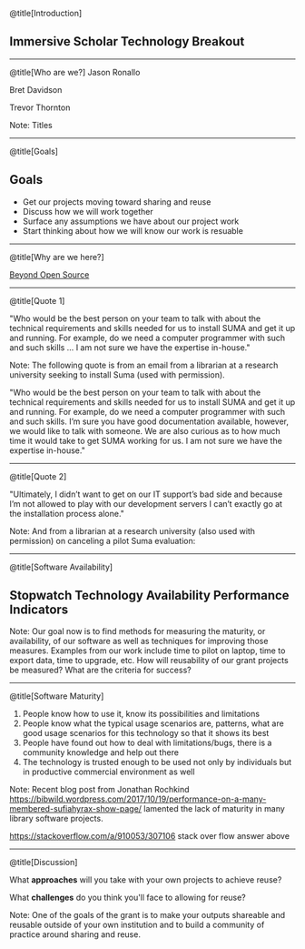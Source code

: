 @title[Introduction]
## Immersive Scholar Technology Breakout

---
@title[Who are we?]
Jason Ronallo

Bret Davidson

Trevor Thornton

Note:
Titles

---
@title[Goals]
## Goals

- Get our projects moving toward sharing and reuse
- Discuss how we will work together
- Surface any assumptions we have about our project work
- Start thinking about how we will know our work is resuable

---
@title[Why are we here?]

[Beyond Open Source](http://journal.code4lib.org/articles/11148)

---
@title[Quote 1]

"Who would be the best person on your team to talk with about the technical requirements and skills needed for us to install SUMA and get it up and running. For example, do we need a computer programmer with such and such skills &hellip; I am not sure we have the expertise in-house."

Note:
The following quote is from an email from a librarian at a research university seeking to install Suma (used with permission).

"Who would be the best person on your team to talk with about the technical requirements and skills needed for us to install SUMA and get it up and running. For example, do we need a computer programmer with such and such skills. I’m sure you have good documentation available, however, we would like to talk with someone. We are also curious as to how much time it would take to get SUMA working for us. I am not sure we have the expertise in-house."

---
@title[Quote 2]

"Ultimately, I didn’t want to get on our IT support’s bad side and because I’m not allowed to play with our development servers I can’t exactly go at the installation process alone."

Note:
And from a librarian at a research university (also used with permission) on canceling a pilot Suma evaluation:

---
@title[Software Availability]

## Stopwatch Technology Availability Performance Indicators

Note:
Our goal now is to find methods for measuring the maturity, or availability, of our software as well as techniques for improving those measures. Examples from our work include time to pilot on laptop, time to export data, time to upgrade, etc. How will reusability of our grant projects be measured? What are the criteria for success?

---
@title[Software Maturity]

1. People know how to use it, know its possibilities and limitations
1. People know what the typical usage scenarios are, patterns, what are good usage scenarios for this technology so that it shows its best
1. People have found out how to deal with limitations/bugs, there is a community knowledge and help out there
1. The technology is trusted enough to be used not only by individuals but in productive commercial environment as well

Note:
Recent blog post from Jonathan Rochkind https://bibwild.wordpress.com/2017/10/19/performance-on-a-many-membered-sufiahyrax-show-page/ lamented the lack of maturity in many library software projects.

https://stackoverflow.com/a/910053/307106 stack over flow answer above

---
@title[Discussion]

What **approaches** will you take with your own projects to achieve reuse?

What **challenges** do you think you'll face to allowing for reuse?

Note:
One of the goals of the grant is to make your outputs shareable and reusable outside of your own institution and to build a community of practice around sharing and reuse.

